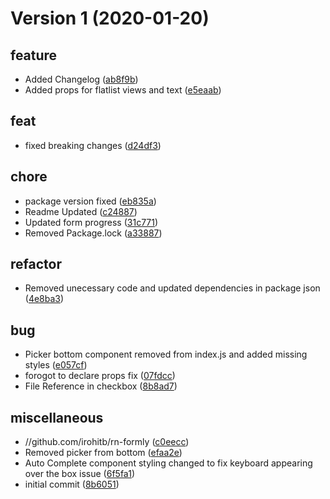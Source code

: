 # Version 1 (2020-01-20)

## feature
*  Added Changelog ([ab8f9b](https://github.com/jackyef/changelog-generator/commit/ab8f9b6ab39c1df6dd2b6843272f1447662edf79))
*  Added props for flatlist views and text ([e5eaab](https://github.com/jackyef/changelog-generator/commit/e5eaab04c811a314f9964330ec6a507c9d484a74))

## feat
*  fixed breaking changes ([d24df3](https://github.com/jackyef/changelog-generator/commit/d24df33b53b91300ea115a9a378edbc4b0fb5eb6))

## chore
*  package version fixed ([eb835a](https://github.com/jackyef/changelog-generator/commit/eb835a7403949ee3a932ff44ea12899ef62bc3e1))
*  Readme Updated ([c24887](https://github.com/jackyef/changelog-generator/commit/c24887305a62fb821b862e07ba22389e067de5fb))
*  Updated form progress ([31c771](https://github.com/jackyef/changelog-generator/commit/31c77136f8aeb21d846c2b00c382b149d9b7be80))
*  Removed Package.lock ([a33887](https://github.com/jackyef/changelog-generator/commit/a338875e9ce627f2b5a716f0bf000ad0ccb19afe))

## refactor
*  Removed unecessary code and updated dependencies in package json ([4e8ba3](https://github.com/jackyef/changelog-generator/commit/4e8ba3d24a2c3e556de1aea21e6913780a80aa60))

## bug
*  Picker bottom  component removed from index.js and added missing styles ([e057cf](https://github.com/jackyef/changelog-generator/commit/e057cff34cae1cbf70e5697f7c63f8f738a01690))
*  forogot to declare props fix ([07fdcc](https://github.com/jackyef/changelog-generator/commit/07fdcc01ed3f6287568fd1afcd8efcd126c2e5a9))
*  File Reference in checkbox ([8b8ad7](https://github.com/jackyef/changelog-generator/commit/8b8ad79597296f82a23bbf57b6b5a0d8b600c805))

## miscellaneous
* //github.com/irohitb/rn-formly ([c0eecc](https://github.com/jackyef/changelog-generator/commit/c0eeccc64468e58a9913e7763b8d936ac9c4ac46))
*  Removed picker from bottom ([efaa2e](https://github.com/jackyef/changelog-generator/commit/efaa2e2e6118eb996deb63887d838f161beb2503))
*  Auto Complete component styling changed to fix keyboard appearing over the box issue ([6f5fa1](https://github.com/jackyef/changelog-generator/commit/6f5fa1392b5b324a7fac9f1d973b1fd3482bc640))
* initial commit ([8b6051](https://github.com/jackyef/changelog-generator/commit/8b605172a1ed2a2e724f5a2f10abdd53b50201ef))

